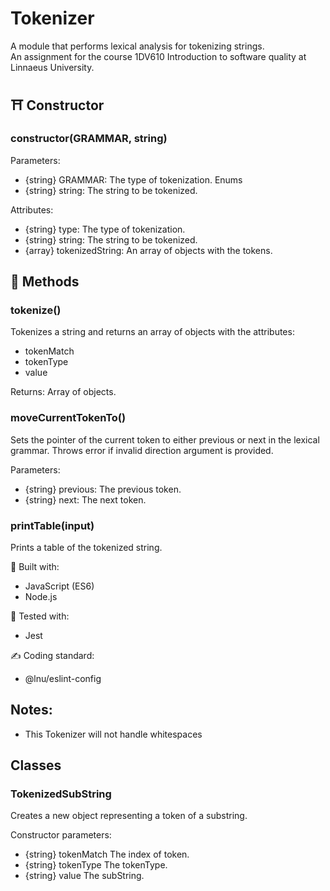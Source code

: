 # Tokenizer
A module that performs lexical analysis for tokenizing strings.  
An assignment for the course 1DV610 Introduction to software quality at Linnaeus University.  

## ⛩️ Constructor 
### constructor(GRAMMAR, string)
Parameters: 
- {string} GRAMMAR: The type of tokenization. Enums
- {string} string: The string to be tokenized.

Attributes:
- {string} type: The type of tokenization.
- {string} string: The string to be tokenized.
- {array} tokenizedString: An array of objects with the tokens.

## 🔧 Methods
### tokenize()
Tokenizes a string and returns an array of objects with the attributes: 
- tokenMatch
- tokenType
- value

Returns: Array of objects.

### moveCurrentTokenTo()
Sets the pointer of the current token to either previous or next in the lexical grammar.
Throws error if invalid direction argument is provided. 

Parameters: 
- {string} previous: The previous token.
- {string} next: The next token.

### printTable(input)
Prints a table of the tokenized string. 

🚀 Built with: 
- JavaScript (ES6)
- Node.js

🧪 Tested with:
- Jest

✍️ Coding standard:
- @lnu/eslint-config

## Notes: 
- This Tokenizer will not handle whitespaces

## Classes

### TokenizedSubString
Creates a new object representing a token of a substring. 

Constructor parameters: 
- {string} tokenMatch The index of token.
- {string} tokenType The tokenType.
- {string} value The subString.
